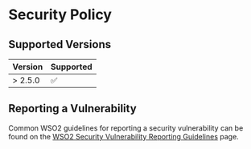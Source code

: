 # Security Policy

## Supported Versions

| Version | Supported          |
| ------- | ------------------ |
| > 2.5.0 | :white_check_mark: |

## Reporting a Vulnerability

Common WSO2 guidelines for reporting a security vulnerability can be found 
on the [WSO2 Security Vulnerability Reporting Guidelines](https://docs.wso2.com/display/Security/WSO2+Security+Vulnerability+Reporting+Guidelines) page.
